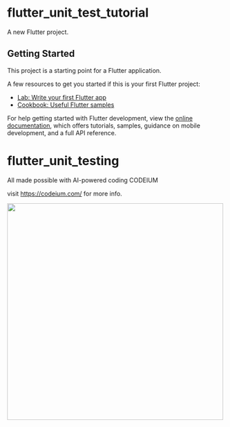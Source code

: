 # flutter_unit_test_tutorial

A new Flutter project.

## Getting Started

This project is a starting point for a Flutter application.

A few resources to get you started if this is your first Flutter project:

- [Lab: Write your first Flutter app](https://docs.flutter.dev/get-started/codelab)
- [Cookbook: Useful Flutter samples](https://docs.flutter.dev/cookbook)

For help getting started with Flutter development, view the
[online documentation](https://docs.flutter.dev/), which offers tutorials,
samples, guidance on mobile development, and a full API reference.
# flutter_unit_testing

All made possible with AI-powered coding CODEIUM

visit https://codeium.com/ for more info.

<img src="https://codeium.com/profile/racially-beaming-pike-95566/card.png" width="500" />
